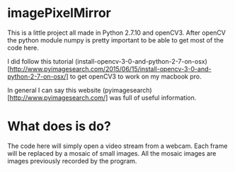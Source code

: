 # imagePixelMirror

This is a little project all made in Python 2.7.10 and openCV3. After openCV the python module numpy is pretty important to be able to get most of the code here.

I did follow this tutorial  (install-opencv-3-0-and-python-2-7-on-osx)[http://www.pyimagesearch.com/2015/06/15/install-opencv-3-0-and-python-2-7-on-osx/] to get openCV3 to work on my macbook pro. 

In general I can say this website (pyimagesearch)[http://www.pyimagesearch.com/] was full of useful information.

# What does is do?
The code here will simply open a video stream from a webcam. Each frame will be replaced by a mosaic of small images. All the mosaic images are images previously recorded by the program.